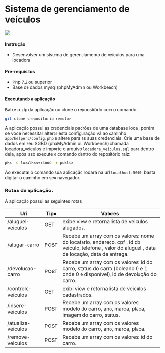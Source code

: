 # Sistema de gerenciamento de veículos

![](https://aws1.discourse-cdn.com/standard14/uploads/slimframework/original/1X/704c3a9a7ce53ea7d06952ff4a33cf945e68ac4e.png)

#### Instrução

  - Desenvolver um sistema de gerenciamento de veículos para uma locadora
 

#### Pré-requisitos
  - Php 7.2 ou superior
  - Base de dados mysql (phpMyAdmin ou Workbench)

#### Executando a aplicação
Baixe o zip da aplicação ou clone o repoositório com o comando:
```sh
git clone <repositorio remoto>
```
A aplicação possui as credenciais padrões de uma database local, porém se voce necessitar alterar esta configuração vá ao caminho `app/helpers/config.php` e altere para as suas credenciais. Crie uma base de dados em seu SGBD (phpMyAdmin ou Workbench) chamada locadora_veiculos e importe o arquivo `locadora_veiculos.sql` para dentro dela, após isso execute o comando dentro do repositório raiz:
```sh
php -S localhost:5000 -t public
```
Ao executar o comando sua aplicação rodará na url `localhost:5000`, basta digitar o caminho em seu navegador.

### Rotas da aplicação.
A aplicação possui as seguintes rotas:

| Uri | Tipo | Valores 
| ------ | ------ | ---------|
| /aluguel-veiculos | GET | exibe view e retorna lista de veiculos alugados. |
| /alugar-carro | POST | Recebe um array com os valores: nome do locatario, endereço, cpf , id do veiculo, telefone , valor do aluguel , data de locação, data de entrega. |
| /devolucao-carro | POST |Recebe um array com os valores: id do carro, status do carro (boleano 0 e 1 onde 0 é disponível), id de devolução do carro.
| /controle-veiculos | GET | exibi view e retorna lista de veiculos cadastrados.|
| /insere-veiculos | POST | Recebe um array com os valores: modelo do carro, ano, marca, placa, imagem do carro, status. |
| /atualiza-veiculos | POST | Recebe um array com os valores: modelo do carro, ano, marca, placa. |
| /remove-veiculos | POST | Recebe um array com os valores:  id do carro. |
